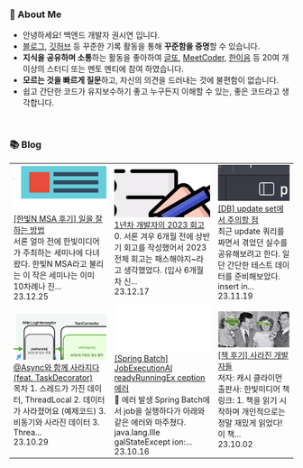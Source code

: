 ### 🚀 About Me

- 안녕하세요! 백엔드 개발자 권시연 입니다.
- [블로그](https://yeonyeon.tistory.com/), [깃허브](https://github.com/yeon-06) 등 꾸준한 기록 활동을 통해 **꾸준함을 증명**할 수 있습니다.
- **지식을 공유하며 소통**하는 활동을 좋아하여 [글또](https://www.notion.so/ac5b18a482fb4df497d4e8257ad4d516), [MeetCoder](https://github.com/Meet-Coder-Study/posting-review), [한이음](https://www.hanium.or.kr/portal/index.do) 등 20여 개 이상의 스터디 또는 멘토 멘티에 참여 하였습니다.
- **모르는 것을 빠르게 질문**하고, 자신의 의견을 드러내는 것에 불편함이 없습니다.
- 쉽고 간단한 코드가 유지보수하기 좋고 누구든지 이해할 수 있는, 좋은 코드라고 생각합니다.

<br/>

### 📚 Blog
<table><tbody><tr>
<td>
    <a href="https://yeonyeon.tistory.com/321">
        <img width="100%" src="/img/5812741951000321596.png"/><br/>
        <div>[한빛N MSA 후기] 일을 잘하는 방법 </div>
    </a>
    <div>서론 얼마 전에 한빛미디어가 주최하는 세미나에 다녀왔다. 한빛N MSA라고 불리는 이 작은 세미나는 이미 10차례나 진...</div>
    <div>23.12.25</div>
</td>
<td>
    <a href="https://yeonyeon.tistory.com/320">
        <img width="100%" src="/img/4751753539648140428.png"/><br/>
        <div>1년차 개발자의 2023 회고 </div>
    </a>
    <div>0. 서론 겨우 6개월 전에 상반기 회고를 작성했어서 2023 전체 회고는 패스해야지~라고 생각했었다. (입사 6개월차 신...</div>
    <div>23.12.17</div>
</td>
<td>
    <a href="https://yeonyeon.tistory.com/319">
        <img width="100%" src="/img/6053790764319490954.png"/><br/>
        <div>[DB] update set에서 주의할 점 </div>
    </a>
    <div>최근 update 쿼리를 짜면서 겪었던 실수를 공유해보려고 한다. 일단 간단한 테스트 데이터를 준비해보았다. insert in...</div>
    <div>23.11.19</div>
</td>
</tr>
<tr>
<td>
    <a href="https://yeonyeon.tistory.com/318">
        <img width="100%" src="/img/586236566155116606.png"/><br/>
        <div>@Async와 함께 사라지다 (feat. TaskDecorator)  </div>
    </a>
    <div>목차 1. 스레드가 가진 데이터, ThreadLocal 2. 데이터가 사라졌어요 (예제코드) 3. 비동기와 사라진 데이터 3. Threa...</div>
    <div>23.10.29</div>
</td>
<td>
    <a href="https://yeonyeon.tistory.com/317">
        <img width="100%" src="/img/8328884943398512790.png"/><br/>
        <div>[Spring Batch] JobExecutionAl readyRunningEx ception 에러 </div>
    </a>
    <div>🤯 에러 발생 Spring Batch에서 job을 실행하다가 아래와 같은 에러와 마주쳤다. java.lang.Ille galStateExcept ion:...</div>
    <div>23.10.16</div>
</td>
<td>
    <a href="https://yeonyeon.tistory.com/316">
        <img width="100%" src="/img/7082686710056331106.png"/><br/>
        <div>[책 후기] 사라진 개발자들 </div>
    </a>
    <div>저자: 캐시 클라이먼 출판사: 한빛미디어 책 링크:  1. 책을 읽기 시작하며 개인적으로는 정말 재밌게 읽었다! 이 책...</div>
    <div>23.10.02</div>
</td>
</tr>
</tbody></table>